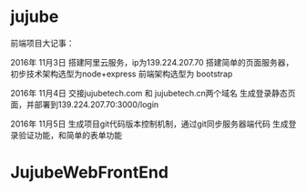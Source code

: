 # jujube

前端项目大记事：

2016年 11月3日
搭建阿里云服务，ip为139.224.207.70 
搭建简单的页面服务器，初步技术架构选型为node+express 前端架构选型为 bootstrap

2016年 11月4日
交接jujubetech.com 和 jujubetech.cn两个域名
生成登录静态页面，并部署到139.224.207.70:3000/login



2016年 11月5日
生成项目git代码版本控制机制，通过git同步服务器端代码
生成登录验证功能，和简单的表单功能



# JujubeWebFrontEnd
